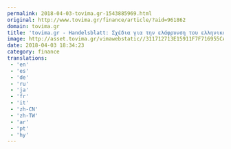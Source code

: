```yaml
---
permalink: 2018-04-03-tovima.gr-1543885969.html
original: http://www.tovima.gr/finance/article/?aid=961862
domain: tovima.gr
title: 'tovima.gr - Handelsblatt: Σχέδια για την ελάφρυνση του ελληνικού χρέους υπέβαλαν ESΜ και Γαλλία'
image: http://asset.tovima.gr/vimawebstatic//311712713E15911F7F716955CA9AACDA.jpg
date: 2018-04-03 18:34:23
category: finance
translations: 
 - 'en'
 - 'es'
 - 'de'
 - 'ru'
 - 'ja'
 - 'fr'
 - 'it'
 - 'zh-CN'
 - 'zh-TW'
 - 'ar'
 - 'pt'
 - 'hy'
---
```


